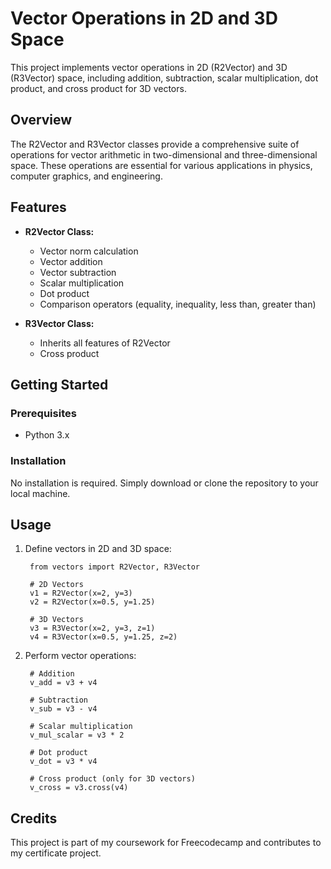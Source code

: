 # Vector Operations in 2D and 3D Space

This project implements vector operations in 2D (R2Vector) and 3D (R3Vector) space, including addition, subtraction, scalar multiplication, dot product, and cross product for 3D vectors.

## Overview

The R2Vector and R3Vector classes provide a comprehensive suite of operations for vector arithmetic in two-dimensional and three-dimensional space. These operations are essential for various applications in physics, computer graphics, and engineering.

## Features

- **R2Vector Class:**

    - Vector norm calculation
    - Vector addition
    - Vector subtraction
    - Scalar multiplication
    - Dot product
    - Comparison operators (equality, inequality, less than, greater than)

- **R3Vector Class:**

    - Inherits all features of R2Vector
    - Cross product

## Getting Started
### Prerequisites
- Python 3.x
### Installation
No installation is required. Simply download or clone the repository to your local machine.

## Usage

1. Define vectors in 2D and 3D space:

        from vectors import R2Vector, R3Vector

        # 2D Vectors
        v1 = R2Vector(x=2, y=3)
        v2 = R2Vector(x=0.5, y=1.25)

        # 3D Vectors
        v3 = R3Vector(x=2, y=3, z=1)
        v4 = R3Vector(x=0.5, y=1.25, z=2)

2. Perform vector operations:

        # Addition
        v_add = v3 + v4

        # Subtraction
        v_sub = v3 - v4

        # Scalar multiplication
        v_mul_scalar = v3 * 2

        # Dot product
        v_dot = v3 * v4

        # Cross product (only for 3D vectors)
        v_cross = v3.cross(v4)

## Credits

This project is part of my coursework for Freecodecamp and contributes to my certificate project.